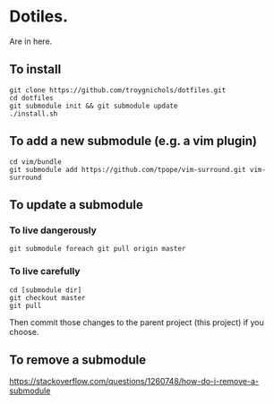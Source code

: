 # Dotiles.
Are in here.

## To install

    git clone https://github.com/troygnichols/dotfiles.git
    cd dotfiles
    git submodule init && git submodule update
    ./install.sh

## To add a new submodule (e.g. a vim plugin)

    cd vim/bundle
    git submodule add https://github.com/tpope/vim-surround.git vim-surround

## To update a submodule

### To live dangerously

    git submodule foreach git pull origin master

### To live carefully

    cd [submodule dir]
    git checkout master
    git pull

Then commit those changes to the parent project (this project) if you choose.

## To remove a submodule

https://stackoverflow.com/questions/1260748/how-do-i-remove-a-submodule
